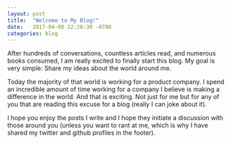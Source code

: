 ```yaml
---
layout: post
title:  "Welcome to My Blog!"
date:   2017-04-08 22:26:30 -0700
categories: blog
---
```

After hundreds of conversations, countless articles read, and numerous books consumed, I am really excited to finally start this blog.  My goal is very simple: Share my ideas about the world around me.

Today the majority of that world is working for a product company.  I spend an incredible amount of time working for a company I believe is making a difference in the world.  And that is exciting.  Not just for me but for any of you that are reading this excuse for a blog (really I can joke about it).

I hope you enjoy the posts I write and I hope they initiate a discussion with those around you (unless you want to rant at me, which is why I have shared my twitter and github profiles in the footer).
